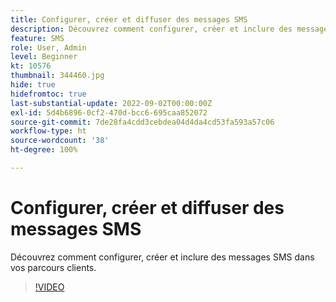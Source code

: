 ```yaml
---
title: Configurer, créer et diffuser des messages SMS
description: Découvrez comment configurer, créer et inclure des messages SMS dans vos parcours clients.
feature: SMS
role: User, Admin
level: Beginner
kt: 10576
thumbnail: 344460.jpg
hide: true
hidefromtoc: true
last-substantial-update: 2022-09-02T00:00:00Z
exl-id: 5d4b6896-0cf2-470d-bcc6-695caa852072
source-git-commit: 7de28fa4cdd3cebdea04d4da4cd53fa593a57c06
workflow-type: ht
source-wordcount: '38'
ht-degree: 100%

---
```


# Configurer, créer et diffuser des messages SMS

Découvrez comment configurer, créer et inclure des messages SMS dans vos parcours clients.

>[!VIDEO](https://video.tv.adobe.com/v/344460?quality=12&learn=on)
